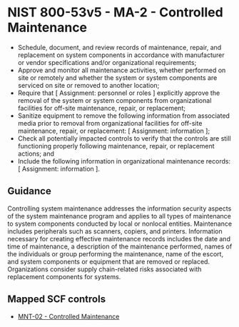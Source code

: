 # NIST 800-53v5 - MA-2 - Controlled Maintenance
- Schedule, document, and review records of maintenance, repair, and replacement on system components in accordance with manufacturer or vendor specifications and/or organizational requirements;
- Approve and monitor all maintenance activities, whether performed on site or remotely and whether the system or system components are serviced on site or removed to another location;
- Require that \[ Assignment: personnel or roles \] explicitly approve the removal of the system or system components from organizational facilities for off-site maintenance, repair, or replacement;
- Sanitize equipment to remove the following information from associated media prior to removal from organizational facilities for off-site maintenance, repair, or replacement: \[ Assignment: information \];
- Check all potentially impacted controls to verify that the controls are still functioning properly following maintenance, repair, or replacement actions; and
- Include the following information in organizational maintenance records: \[ Assignment: information \].
## Guidance
Controlling system maintenance addresses the information security aspects of the system maintenance program and applies to all types of maintenance to system components conducted by local or nonlocal entities. Maintenance includes peripherals such as scanners, copiers, and printers. Information necessary for creating effective maintenance records includes the date and time of maintenance, a description of the maintenance performed, names of the individuals or group performing the maintenance, name of the escort, and system components or equipment that are removed or replaced. Organizations consider supply chain-related risks associated with replacement components for systems.
## Mapped SCF controls
- [MNT-02 - Controlled Maintenance](../scf/mnt-02-controlledmaintenance.md)